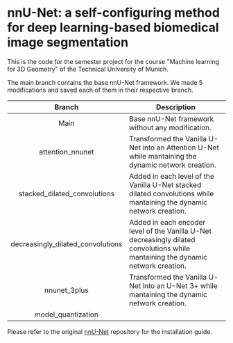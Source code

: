 # nnU-Net: a self-configuring method for deep learning-based biomedical image segmentation
This is the code for the semester project for the course "Machine learning for 3D Geometry" of the Technical University of Munich.

The main branch contains the base nnU-Net framework. We made 5 modifications and saved each of them in their respective branch.

| Branch        | Description           |
| :-------------: |------| 
| Main      | Base nnU-Net framework without any modification. | 
| attention_nnunet      | Transformed the Vanilla U-Net into an Attention U-Net while mantaining the dynamic network creation. | 
| stacked_dilated_convolutions      | Added in each level of the Vanilla U-Net stacked dilated convolutions while mantaining the dynamic network creation.      |  
| decreasingly_dilated_convolutions      | Added in each encoder level of the Vanilla U-Net decreasingly dilated convolutions while mantaining the dynamic network creation.      |  
| nnunet_3plus | Transformed the Vanilla U-Net into an U-Net 3+ while mantaining the dynamic network creation.      |  
| model_quantization |       |  

Please refer to the original [nnU-Net](https://github.com/MIC-DKFZ/nnUNet) repository for the installation guide.

